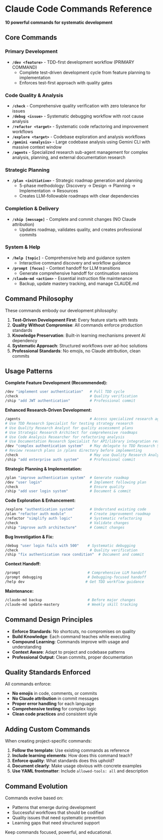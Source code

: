 # Claude Code Commands Reference

**10 powerful commands for systematic development**

## Core Commands

### **Primary Development**
- **`/dev <feature>`** - TDD-first development workflow (PRIMARY COMMAND)
  - Complete test-driven development cycle from feature planning to implementation
  - Enforces test-first approach with quality gates

### **Code Quality & Analysis**
- **`/check`** - Comprehensive quality verification with zero tolerance for issues
- **`/debug <issue>`** - Systematic debugging workflow with root cause analysis
- **`/refactor <target>`** - Systematic code refactoring and improvement workflows
- **`/explore <target>`** - Codebase exploration and analysis workflows
- **`/gemini <analysis>`** - Large codebase analysis using Gemini CLI with massive context window
- **`/agents`** - Specialized research sub-agent management for complex analysis, planning, and external documentation research

### **Strategic Planning**
- **`/plan <initiative>`** - Strategic roadmap generation and planning
  - 5-phase methodology: Discovery → Design → Planning → Implementation → Resources
  - Creates LLM-followable roadmaps with clear dependencies

### **Completion & Delivery**
- **`/ship [message]`** - Complete and commit changes (NO Claude attribution)
  - Updates roadmap, validates quality, and creates professional commits

### **System & Help**
- **`/help [topic]`** - Comprehensive help and guidance system
  - Interactive command discovery and workflow guidance
- **`/prompt [focus]`** - Context handoff for LLM transitions
  - Generate comprehensive handoff for continuation sessions
- **`/claude-md <action>`** - Essential instruction file maintenance
  - Backup, update mastery tracking, and manage CLAUDE.md

## Command Philosophy

These commands embody our development philosophy:

1. **Test-Driven Development First**: Every feature starts with tests
2. **Quality Without Compromise**: All commands enforce production standards
3. **Knowledge Preservation**: Built-in learning mechanisms prevent AI dependency
4. **Systematic Approach**: Structured workflows over ad-hoc solutions
5. **Professional Standards**: No emojis, no Claude attribution, clean commits

## Usage Patterns

**Complete Feature Development (Recommended):**
```bash
/dev "implement user authentication"   # Full TDD cycle
/check                                 # Quality verification  
/ship "add JWT authentication"         # Professional commit
```

**Enhanced Research-Driven Development:**
```bash
/agents                                # Access specialized research agents
# Use TDD Research Specialist for testing strategy research
# Use Quality Research Analyst for quality assessment plans
# Use Strategic Research Architect for comprehensive roadmaps
# Use Code Analysis Researcher for refactoring analysis
# Use Documentation Research Specialist for API/library integration research
/dev "complex authentication system"   # May delegate to TDD Research Specialist
# Review research plans in /plans directory before implementing
/check                                 # May use Quality Research Analyst for complex issues
/ship "add enterprise auth system"     # Professional commit
```

**Strategic Planning & Implementation:**
```bash
/plan "improve authentication system"  # Generate roadmap
/dev "user login"                      # Implement following plan
/check                                 # Ensure quality
/ship "add user login system"          # Document & commit
```

**Code Exploration & Enhancement:**
```bash
/explore "authentication system"       # Understand existing code
/plan "refactor auth module"           # Create improvement roadmap
/refactor "simplify auth logic"        # Systematic refactoring
/check                                 # Validate changes
/ship "improve auth architecture"      # Commit changes
```

**Bug Investigation & Fix:**
```bash
/debug "user login fails with 500"    # Systematic debugging
/check                                 # Quality verification
/ship "fix authentication race condition"  # Document and commit
```

**Context Handoff:**
```bash
/prompt                               # Comprehensive LLM handoff
/prompt debugging                     # Debugging-focused handoff
/help dev                            # Get TDD workflow guidance
```

**Maintenance:**
```bash
/claude-md backup                     # Before major changes
/claude-md update-mastery             # Weekly skill tracking
```

## Command Design Principles

- **Enforce Standards**: No shortcuts, no compromises on quality
- **Build Knowledge**: Each command teaches while executing
- **Compound Learning**: Commands improve with usage and understanding
- **Context Aware**: Adapt to project and codebase patterns
- **Professional Output**: Clean commits, proper documentation

## Quality Standards Enforced

All commands enforce:
- **No emojis** in code, comments, or commits
- **No Claude attribution** in commit messages
- **Proper error handling** for each language
- **Comprehensive testing** for complex logic
- **Clean code practices** and consistent style

## Adding Custom Commands

When creating project-specific commands:

1. **Follow the template**: Use existing commands as reference
2. **Include learning elements**: How does this command teach?
3. **Enforce quality**: What standards does this uphold?
4. **Document clearly**: Make usage obvious with concrete examples
5. **Use YAML frontmatter**: Include `allowed-tools: all` and description

## Command Evolution

Commands evolve based on:
- Patterns that emerge during development
- Successful workflows that should be codified
- Quality issues that need systematic prevention
- Learning gaps that need structured support

Keep commands focused, powerful, and educational.